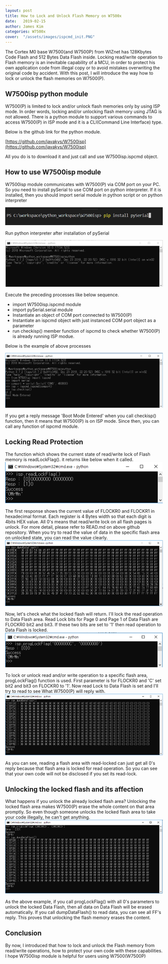 ```yaml
---
layout: post
title: How to Lock and Unlock Flash Memory on W7500x
date:   2019-02-15 
author: James Kim
categories: W7500x
cover:  "/assets/images/ispcmd_init.PNG"
---
```



The Cortex M0 base W7500(and W7500P) from WIZnet has 128Kbytes Code Flash and 512 Bytes Data Flash inside.
Locking read/write operation to Flash memory is an inevitable capability of a MCU, in order to protect his own application code from illegal copy or to avoid mistakes overwriting the original code by accident.
With this post, I will introduce the way how to lock or unlock the flash memories on W7500(P).

## W7500isp python module ##
W7500(P) is limited to lock and/or unlock flash memories only by using ISP mode. In order words, locking and/or unlocking flash memory using JTAG is not allowed.
There is a python module to support various commands to access W7500(P) in ISP mode and it is a CLI(Command Line Interface) type.

Below is the github link for the python module.

[https://github.com/javakys/W7500isp](https://github.com/javakys/W7500isp)

All you do is to download it and just call and use W7500isp.ispcmd object.

## How to use W7500isp module ##
W7500isp module communicates with W7500(P) via COM port on your PC. So you need to install pySerial to use COM port on python interpreter. If it is installed, then you should import serial module in python script or on python interpreter

![_config.yml](/assets/images/capture1.PNG)


Run python interpreter after installation of pySerial

![_config.yml](/assets/images/python_interpreter.PNG)

Execute the preceding processes like below sequence.
* import W7500isp.ispcmd module
* import pySerial.serial module
* Instantiate an object of COM port connected to W7500(P)
* Instantiate an ispcmd object with just instanced COM port object as a parameter 
* run checkisp() member function of ispcmd to check whether W7500(P) is already running ISP modue.

Below is the example of above processes

![_config.yml](/assets/images/ispcmd_init.PNG)


If you get a reply message 'Boot Mode Entered' when you call checkisp() function, then it means that W7500(P) is on ISP mode. Since then, you can call any function of ispcmd module.

## Locking Read Protection ##


The function which shows the current state of read/write lock of Flash memory is readLockFlag(). it returns like below when it called.
![_config.yml](/assets/images/readLockFlag.PNG)

The first response shows the current value of FLOCKR0 and FLOCKR1 in hexadecimal format. Each register is 4 Bytes width so that each digit is 4bits HEX value. All 0's means that read/write lock on all flash pages is unlock. For more detail, please refer to READ.md on above github repository.
When you try to read the value of data in the specific flash area on unlocked state, you can read the value clearly.
![_config.yml](/assets/images/dumpDataFlash.PNG)


Now, let's check what the locked flash will return.
I'll lock the read operation to Data Flash area. Read Lock bits for Page 0 and Page 1 of Data Flash are FLOCKR0 bit2 and bit3. If these two bits are set to '1' then read operation to Data Flash is locked.
![_config.yml](/assets/images/dataFlashReadlock.PNG)

To lock or unlock read and/or write operation to a specific flash area, progLockFlag() function is used.
First parameter is for FLOCKR0 and 'C' set bit2 and bit3 on FLOCKR0 to '1'.
Now read Lock to Data Flash is set and I'll try to read to see What W7500(P) will reply with.
![_config.yml](/assets/images/dumpLockedDataFlash.PNG)


As you can see, reading a flash area with read-locked can just get all 0's reply because that flash area is locked for read operation.
So you can see that your own code will not be disclosed if you set its read-lock.

## Unlocking the locked flash and its affection ##

What happens if you unlock the already locked flash area? Unlocking the locked flash area makes W7500(P) erase the whole content on that area promptly. So even though someone unlocks the locked flash area to take your code illegally, he can't get anything.
![_config.yml](/assets/images/dumpUnlockedDataFlash.PNG)

As the above example, if you call progLockFlag() with all 0's parameters to unlock the locked Data Flash, then all data on Data Flash will be erased automatically.
If you call dumpDataFlash() to read data, you can see all FF's reply.
This proves that unlocking the flash memory erases the content.

## Conclusion ##

By now, I introduced that how to lock and unlock the Flash memory from read/write operations, how to protect your own code with these capabilities. I hope W7500isp module is helpful for users using W7500(W7500P) 